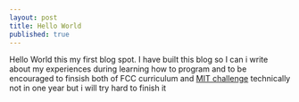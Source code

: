 ```yaml
---
layout: post
title: Hello World
published: true
---
```


Hello World this my first blog spot.
I have built this blog so I can i write about my experiences during learning how to program 
and to be encouraged to finsish both of FCC curriculum and [MIT challenge](https://www.scotthyoung.com/blog/myprojects/mit-challenge-2/) technically not in one year but i will try hard to finish it 



